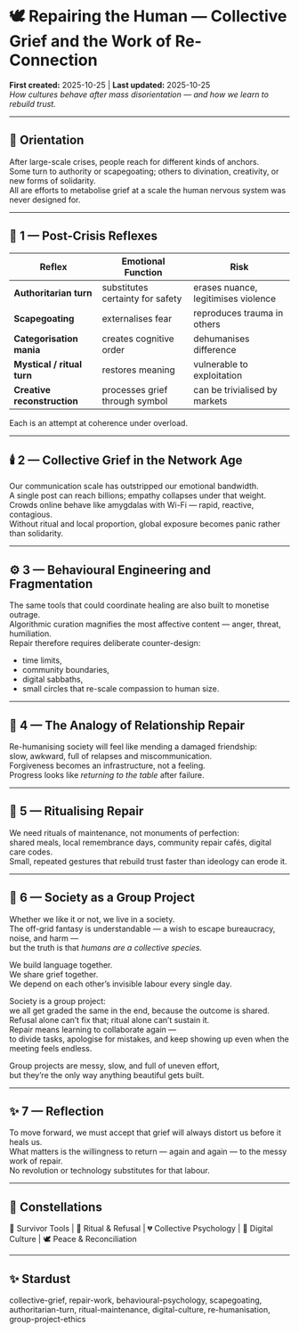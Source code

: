 # 🕊 Repairing the Human — Collective Grief and the Work of Re-Connection  
**First created:** 2025-10-25 | **Last updated:** 2025-10-25  
*How cultures behave after mass disorientation — and how we learn to rebuild trust.*

---

## 🌱 Orientation  
After large-scale crises, people reach for different kinds of anchors.  
Some turn to authority or scapegoating; others to divination, creativity, or new forms of solidarity.  
All are efforts to metabolise grief at a scale the human nervous system was never designed for.

---

## 🧩 1 — Post-Crisis Reflexes  
| Reflex | Emotional Function | Risk |
|---------|--------------------|------|
| **Authoritarian turn** | substitutes certainty for safety | erases nuance, legitimises violence |
| **Scapegoating** | externalises fear | reproduces trauma in others |
| **Categorisation mania** | creates cognitive order | dehumanises difference |
| **Mystical / ritual turn** | restores meaning | vulnerable to exploitation |
| **Creative reconstruction** | processes grief through symbol | can be trivialised by markets |

Each is an attempt at coherence under overload.

---

## 🕯️ 2 — Collective Grief in the Network Age  
Our communication scale has outstripped our emotional bandwidth.  
A single post can reach billions; empathy collapses under that weight.  
Crowds online behave like amygdalas with Wi-Fi — rapid, reactive, contagious.  
Without ritual and local proportion, global exposure becomes panic rather than solidarity.

---

## ⚙️ 3 — Behavioural Engineering and Fragmentation  
The same tools that could coordinate healing are also built to monetise outrage.  
Algorithmic curation magnifies the most affective content — anger, threat, humiliation.  
Repair therefore requires deliberate counter-design:  
- time limits,  
- community boundaries,  
- digital sabbaths,  
- small circles that re-scale compassion to human size.

---

## 💬 4 — The Analogy of Relationship Repair  
Re-humanising society will feel like mending a damaged friendship:  
slow, awkward, full of relapses and miscommunication.  
Forgiveness becomes an infrastructure, not a feeling.  
Progress looks like *returning to the table* after failure.

---

## 🌿 5 — Ritualising Repair  
We need rituals of maintenance, not monuments of perfection:  
shared meals, local remembrance days, community repair cafés, digital care codes.  
Small, repeated gestures that rebuild trust faster than ideology can erode it.

---

## 🧱 6 — Society as a Group Project  
Whether we like it or not, we live in a society.  
The off-grid fantasy is understandable — a wish to escape bureaucracy, noise, and harm —  
but the truth is that *humans are a collective species.*  

We build language together.  
We share grief together.  
We depend on each other’s invisible labour every single day.  

Society is a group project:  
we all get graded the same in the end, because the outcome is shared.  
Refusal alone can’t fix that; ritual alone can’t sustain it.  
Repair means learning to collaborate again —  
to divide tasks, apologise for mistakes, and keep showing up even when the meeting feels endless.  

Group projects are messy, slow, and full of uneven effort,  
but they’re the only way anything beautiful gets built.

---

## ✨ 7 — Reflection  
To move forward, we must accept that grief will always distort us before it heals us.  
What matters is the willingness to return — again and again — to the messy work of repair.  
No revolution or technology substitutes for that labour.

---

## 🌌 Constellations  
🧠 Survivor Tools | 🔁 Ritual & Refusal | 💔 Collective Psychology | 🪩 Digital Culture | 🕊 Peace & Reconciliation  

---

## ✨ Stardust  
collective-grief, repair-work, behavioural-psychology, scapegoating, authoritarian-turn, ritual-maintenance, digital-culture, re-humanisation, group-project-ethics
